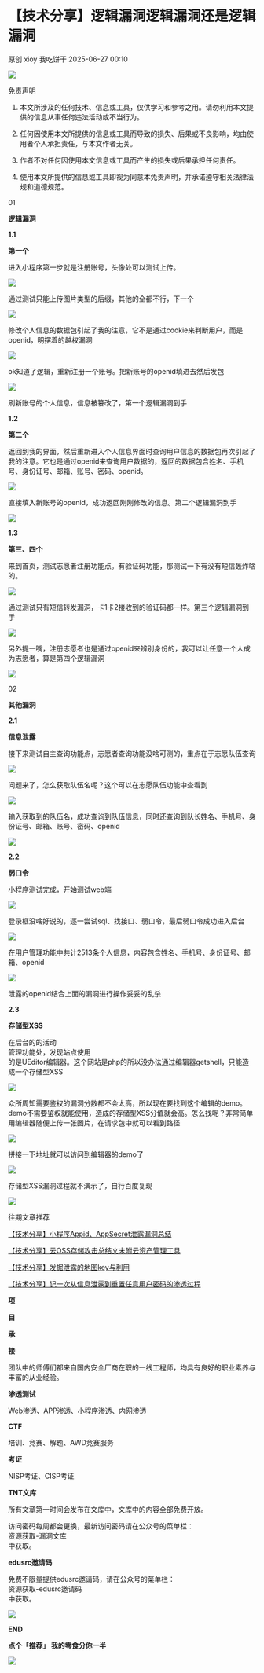 #  【技术分享】逻辑漏洞逻辑漏洞还是逻辑漏洞  
原创 xioy  我吃饼干   2025-06-27 00:10  
  
![](https://mmbiz.qpic.cn/mmbiz_gif/Sf7NlfS2U5xFyEE4z57XQ7wSLuiamExVFOOibFicstjibiaXjBJB4ib4z9lPpUoNqVy1kkgkEl2qaH7HH4X9pt0zAPUg/640?wx_fmt=gif&from=appmsg "")  
  
免责声明  
  
  
1. 本文所涉及的任何技术、信息或工具，仅供学习和参考之用。请勿利用本文提供的信息从事任何违法活动或不当行为。  
  
1. 任何因使用本文所提供的信息或工具而导致的损失、后果或不良影响，均由使用者个人承担责任，与本文作者无关。    
  
1. 作者不对任何因使用本文信息或工具而产生的损失或后果承担任何责任。   
  
1. 使用本文所提供的信息或工具即视为同意本免责声明，并承诺遵守相关法律法规和道德规范。  
  
  
  
  
01  
  
  
**逻辑漏洞**  
  
  
  
  
**1.1**  
  
**第一个**  
  
  
进入小程序第一步就是注册账号，头像处可以测试上传。  
  
![](https://mmbiz.qpic.cn/mmbiz_png/Sf7NlfS2U5y4uCgYecU1cnzaf6CaFRSUYiaLvhAgdDiavmMIjFsGOvsjaIu6v8PzkvqtVtHoGLGFicsW7tqJ9ca2Q/640?wx_fmt=png&from=appmsg "")  
  
  
通过测试只能上传图片类型的后缀，其他的全都不行，下一个  
  
![](https://mmbiz.qpic.cn/mmbiz_png/Sf7NlfS2U5y4uCgYecU1cnzaf6CaFRSUQOU0ISOzhGvJwcdm9qRsTnFumWeybkwB79ibee2aedLic8YvSiaKy7jHQ/640?wx_fmt=png&from=appmsg "")  
  
  
修改个人信息的数据包引起了我的注意，它不是通过cookie来判断用户，而是openid，明摆着的越权漏洞  
  
![](https://mmbiz.qpic.cn/mmbiz_png/Sf7NlfS2U5y4uCgYecU1cnzaf6CaFRSU5ibmiaTa1uiazDaeszvJibZPASmvQFCXgVw0z0dGic7q1XJlqPYL5HVpbxA/640?wx_fmt=png&from=appmsg "")  
  
  
ok知道了逻辑，重新注册一个账号。把新账号的openid填进去然后发包  
  
![](https://mmbiz.qpic.cn/mmbiz_png/Sf7NlfS2U5y4uCgYecU1cnzaf6CaFRSUybq3ug93nx6yu08uTRrYWUxgNe4TA6fA6E1eHat6a5a9QNhWZ5GIew/640?wx_fmt=png&from=appmsg "")  
  
  
刷新账号的个人信息，信息被篡改了，第一个逻辑漏洞到手  
  
  
**1.2**  
  
**第二个**  
  
  
返回到我的界面，然后重新进入个人信息界面时查询用户信息的数据包再次引起了我的注意。它也是通过openid来查询用户数据的，返回的数据包含姓名、手机号、身份证号、邮箱、账号、密码、openid。  
  
![](https://mmbiz.qpic.cn/mmbiz_png/Sf7NlfS2U5y4uCgYecU1cnzaf6CaFRSUGfYvS5Gg1WicCODibslXCLZNQe2BrljhGNXeiccJL4eqY9tOcesWUV7uw/640?wx_fmt=png&from=appmsg "")  
  
  
直接填入新账号的openid，成功返回刚刚修改的信息。第二个逻辑漏洞到手  
  
![](https://mmbiz.qpic.cn/mmbiz_png/Sf7NlfS2U5y4uCgYecU1cnzaf6CaFRSUtfr9HQxeUYMpUTXAiaqSDuHCY6W2w1fibG98ZJQCqZs2KBW9AiaX65Chg/640?wx_fmt=png&from=appmsg "")  
  
  
**1.3**  
  
**第三、四个**  
  
  
来到首页，测试志愿者注册功能点。有验证码功能，那测试一下有没有短信轰炸啥的。  
  
![](https://mmbiz.qpic.cn/mmbiz_png/Sf7NlfS2U5y4uCgYecU1cnzaf6CaFRSU5SdibIfKptqJ8Sia15z5Bafwc7s05ohic9ZaxUpUHmaS19dH2DFVb3ABw/640?wx_fmt=png&from=appmsg "")  
  
  
通过测试只有短信转发漏洞，卡1卡2接收到的验证码都一样。第三个逻辑漏洞到手  
  
![](https://mmbiz.qpic.cn/mmbiz_png/Sf7NlfS2U5y4uCgYecU1cnzaf6CaFRSUQAhlBnFp6GZbmt9yznLibicS4pFFH3gJOicqhkteGEySxl2zF2yk757Eg/640?wx_fmt=png&from=appmsg "")  
  
  
另外提一嘴，注册志愿者也是通过openid来辨别身份的，我可以让任意一个人成为志愿者，算是第四个逻辑漏洞  
  
![](https://mmbiz.qpic.cn/mmbiz_png/Sf7NlfS2U5y4uCgYecU1cnzaf6CaFRSUVUDkT42cke14sC5ftAItqcujgm6H5lPz1VcjkcibttstepqJNrwyHiaw/640?wx_fmt=png&from=appmsg "")  
  
  
  
02  
  
  
**其他漏洞**  
  
  
  
  
**2.1**  
  
**信息泄露**  
  
  
接下来测试自主查询功能点，志愿者查询功能没啥可测的，重点在于志愿队伍查询  
  
![](https://mmbiz.qpic.cn/mmbiz_png/Sf7NlfS2U5y4uCgYecU1cnzaf6CaFRSUmIa2WUk2MFIpkIGefWefjmDP24PbYC2x1LdGuQrrDbCs9R7KIJpbeQ/640?wx_fmt=png&from=appmsg "")  
  
  
问题来了，怎么获取队伍名呢？这个可以在志愿队伍功能中查看到  
  
![](https://mmbiz.qpic.cn/mmbiz_png/Sf7NlfS2U5y4uCgYecU1cnzaf6CaFRSUgQbiaOASHoBGC1ffniccZ5shZVHONVztSb3e5oGm5Ce2JVeDa0z4SojQ/640?wx_fmt=png&from=appmsg "")  
  
  
输入获取到的队伍名，成功查询到队伍信息，同时还查询到队长姓名、手机号、身份证号、邮箱、账号、密码、openid  
  
![](https://mmbiz.qpic.cn/mmbiz_png/Sf7NlfS2U5y4uCgYecU1cnzaf6CaFRSUtUuwEU5L3u02HHWfgoiaoVxDesfpAM0VX1HpdEhSyLLzv4p3SsQ1JsQ/640?wx_fmt=png&from=appmsg "")  
  
  
**2.2**  
  
**弱口令**  
  
  
小程序测试完成，开始测试web端  
  
![](https://mmbiz.qpic.cn/mmbiz_png/Sf7NlfS2U5y4uCgYecU1cnzaf6CaFRSUjFoviaEdNgwVXxMpSg8AXS8RicsJ4O88ia25eoqfrUicr8ZyCnJEuDjiapw/640?wx_fmt=png&from=appmsg "")  
  
  
登录框没啥好说的，逐一尝试sql、找接口、弱口令，最后弱口令成功进入后台  
  
![](https://mmbiz.qpic.cn/mmbiz_png/Sf7NlfS2U5zMHibH39iapnSSFAsU77h3KGbKLEEtOE0FOJDQVp3672zuCKML1X3CQTggEHPbhNW96aS4bNzDeSpQ/640?wx_fmt=png&from=appmsg "")  
  
  
在用户管理功能中共计2513条个人信息，内容包含姓名、手机号、身份证号、邮箱、openid  
  
![](https://mmbiz.qpic.cn/mmbiz_jpg/Sf7NlfS2U5y4uCgYecU1cnzaf6CaFRSUaFKJE8aQtXsq4QBJ9DCMUu2oEib5Z83Oqzrqz3Orn2q12kKo4s9VxYA/640?wx_fmt=jpeg&from=appmsg "")  
  
  
泄露的openid结合上面的漏洞进行操作妥妥的乱杀  
  
  
**2.3**  
  
**存储型XSS**  
  
  
在后台的的活动  
管理功能处，发现站点使用  
的是UEditor编辑器。这个网站是php的所以没办法通过编辑器getshell，只能造成一个存储型XSS  
  
![](https://mmbiz.qpic.cn/mmbiz_png/Sf7NlfS2U5y4uCgYecU1cnzaf6CaFRSUf24kKffzMXbxkwK1icibl13bptpxSEpGzCeYk1AXhPzKHuyAhuibKnEJA/640?wx_fmt=png&from=appmsg "")  
  
  
众所周知需要鉴权的漏洞分数都不会太高，所以现在要找到这个编辑的demo。demo不需要鉴权就能使用，造成的存储型XSS分值就会高。怎么找呢？非常简单用编辑器随便上传一张图片，在请求包中就可以看到路径  
  
![](https://mmbiz.qpic.cn/mmbiz_png/Sf7NlfS2U5y4uCgYecU1cnzaf6CaFRSUnkbqicn295APyvcQ98V8icbNwq0d9dCk7qmnfcMj5HBBV0jDOdZnR0Fw/640?wx_fmt=png&from=appmsg "")  
  
  
拼接一下地址就可以访问到编辑器的demo了  
  
![](https://mmbiz.qpic.cn/mmbiz_png/Sf7NlfS2U5y4uCgYecU1cnzaf6CaFRSUY0eo0Sl3cSiaiaNNtecicVZic3IvQoRvcTEHB4aBNIicX6k6LMNMFTuyCRg/640?wx_fmt=png&from=appmsg "")  
  
  
存储型XSS漏洞过程就不演示了，自行百度复现  
  
![](https://mmbiz.qpic.cn/mmbiz_png/Sf7NlfS2U5y4uCgYecU1cnzaf6CaFRSUURMibhE4p1SNaLJSOw0fOScic6aqE8scnzJUh1FRFLkRy7ttibSw2h74w/640?wx_fmt=png&from=appmsg "")  
  
  
  
往期文章推荐  
  
[【技术分享】小程序Appid、AppSecret泄露漏洞总结](https://mp.weixin.qq.com/s?__biz=MzkzODY2ODA0OA==&mid=2247485881&idx=1&sn=7ba2c314a504ba37953ee8754f64eb7c&scene=21#wechat_redirect)  
  
  
[【技术分享】云OSS存储攻击总结文末附云资产管理工具](https://mp.weixin.qq.com/s?__biz=MzkzODY2ODA0OA==&mid=2247485323&idx=1&sn=e1b47131e98cbfe47647fb221a7faf40&scene=21#wechat_redirect)  
  
  
[【技术分享】发掘泄露的地图key与利用](https://mp.weixin.qq.com/s?__biz=MzkzODY2ODA0OA==&mid=2247485997&idx=1&sn=2e0b42291033916b459a329ab72c478b&scene=21#wechat_redirect)  
  
  
[【技术分享】记一次从信息泄露到重置任意用户密码的渗透过程](http://mp.weixin.qq.com/s?__biz=MzkzODY2ODA0OA==&mid=2247484421&idx=1&sn=6c88587f4f793b98dd4d610580cc0bc6&chksm=c2fdfd7af58a746caaecc5d870375aaf70366dfacafe293548a3217747ea160ca945c90f00c9&scene=21#wechat_redirect)  
  
  
  
**项**  
  
**目**  
  
**承**  
  
**接**  
  
  
团队中的师傅们都来自国内安全厂商在职的一线工程师，均具有良好的职业素养与丰富的从业经验。  
  
  
**渗透测试**  
  
Web渗透、APP渗透、小程序渗透、内网渗透  
  
  
**CTF**  
  
培训、竞赛、解题、AWD竞赛服务  
  
  
**考证**  
  
NISP考证、CISP考证  
  
**TNT文库**  
  
所有文章第一时间会发布在文库中，文库中的内容全部免费开放。  
  
访问密码每周都会更换，最新访问密码请在公众号的菜单栏：  
资源获取-漏洞文库  
中获取。  
  
  
  
**edusrc邀请码**  
  
免费不限量提供edusrc邀请码，请在公众号的菜单栏：  
资源获取-edusrc邀请码  
中获取。  
  
  
![](https://mmbiz.qpic.cn/mmbiz_gif/Sf7NlfS2U5xFyEE4z57XQ7wSLuiamExVFPrAj3cz2WcBuKGDLlvrymDVfrM6O7sEyazgyicfE2Aiae7snhCxlFiayQ/640?wx_fmt=gif&from=appmsg "")  
  
**END**  
  
**点个「推荐」 我的零食分你一半**  
  
![](https://mmbiz.qpic.cn/mmbiz_gif/Sf7NlfS2U5xFyEE4z57XQ7wSLuiamExVF7TBSGZtt9STZ9wnfI9LO4866pcBGia57FbQ0QibsTYyZefPX7Uv0xMdQ/640?wx_fmt=gif&from=appmsg "")  
  
  
